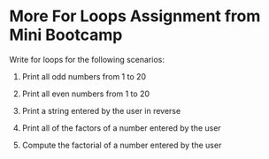 # More For Loops Assignment from Mini Bootcamp

Write for loops for the following scenarios:

1. Print all odd numbers from 1 to 20

2. Print all even numbers from 1 to 20

3. Print a string entered by the user in reverse

4. Print all of the factors of a number entered by the user

5. Compute the factorial of a number entered by the user


